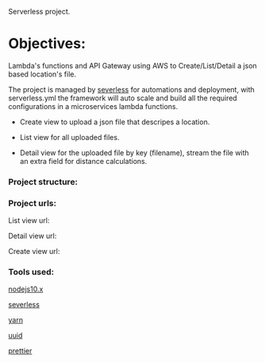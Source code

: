 Serverless project.

# Objectives:

Lambda's functions and API Gateway using AWS to Create/List/Detail a json based location's file.

The project is managed by [severless](https://github.com/serverless/serverless) for automations and
deployment, with serverless.yml the framework will auto scale and build all the required configurations in
a microservices lambda functions.

* Create view to upload a json file that descripes a location.

* List view for all uploaded files.

* Detail view for the uploaded file by key (filename), stream the file with an extra field for distance calculations.


### Project structure:

### Project urls:

List view url: 

Detail view url:

Create view url:


### Tools used: 

[nodejs10.x](https://nodejs.org/download/release/latest-v10.x/)

[severless](https://github.com/serverless/serverless)

[yarn](https://github.com/yarnpkg/yarn)

[uuid](https://www.npmjs.com/package/uuid)

[prettier](https://github.com/prettier/prettier)